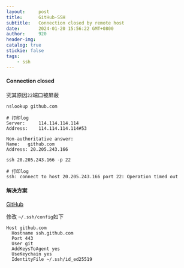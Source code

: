 ```yaml
---
layout:     post
title:      GitHub-SSH
subtitle:   Connection closed by remote host
date:       2024-01-20 15:56:22 GMT+0800
author:     920
header-img: 
catalog: true
stickie: false
tags:
    - ssh
---
```



#### Connection closed

究其原因`22`端口被屏蔽

```
nslookup github.com

# 打印log
Server:     114.114.114.114
Address:    114.114.114.114#53

Non-authoritative answer:
Name:   github.com
Address: 20.205.243.166
```

```
ssh 20.205.243.166 -p 22

# 打印log
ssh: connect to host 20.205.243.166 port 22: Operation timed out
```

#### 解决方案

[GitHub](https://docs.github.com/zh/authentication/troubleshooting-ssh/using-ssh-over-the-https-port)

修改 `~/.ssh/config`如下

```
Host github.com
  Hostname ssh.github.com
  Port 443
  User git
  AddKeysToAgent yes
  UseKeychain yes
  IdentityFile ~/.ssh/id_ed25519
```




